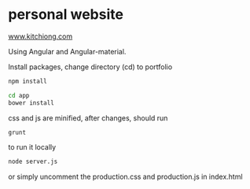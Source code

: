 # personal website
www.kitchiong.com

Using Angular and Angular-material.

Install packages, change directory (cd) to portfolio
```bash
npm install
```

```bash
cd app
bower install
```

css and js are minified, after changes, should run
```bash
grunt
```

to run it locally
```bash
node server.js
```

or simply uncomment the production.css and production.js in index.html

